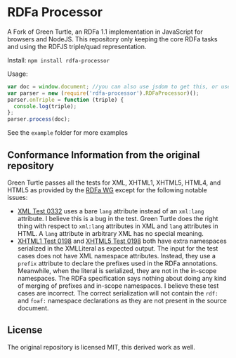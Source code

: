 # RDFa Processor

A Fork of Green Turtle, an RDFa 1.1 implementation in JavaScript for browsers and NodeJS. This repository only keeping the core RDFa tasks and using the RDFJS triple/quad representation.

Install: `npm install rdfa-processor`

Usage:
```javascript
var doc = window.document; //you can also use jsdom to get this, or use DOMParser to parse a string
var parser = new (require('rdfa-processor').RDFaProcessor)();
parser.onTriple = function (triple) {
  console.log(triple);
};
parser.process(doc);
```

See the `example` folder for more examples

## Conformance Information from the original repository

Green Turtle passes all the tests for XML, XHTML1, XHTML5, HTML4, and HTML5 as provided by the [RDFa WG](http://rdfa.info/test-suite/) except for the following notable issues:

 * [XML Test 0332](http://rdfa.info/test-suite/test-cases/rdfa1.1/xml/0332.xml) uses a bare `lang` attribute instead of an `xml:lang` attribute.  I believe this is a bug in the test.  Green Turtle does the right thing with respect to `xml:lang` attributes in XML and `lang` attributes in HTML.  A `lang` attribute in arbitrary XML has no special meaning.
 * [XHTML1 Test 0198](http://rdfa.info/test-suite/test-cases/rdfa1.1/xhtml1/0198.xhtml) and [XHTML5 Test 0198](http://rdfa.info/test-suite/test-cases/rdfa1.1/xhtml5/0198.xhtml) both have extra namespaces serialized in the XMLLiteral as expected output.  The input for the test cases does not have XML namespace attributes.  Instead, they use a `prefix` attribute to declare the prefixes used in the RDFa annotations.  Meanwhile, when the literal is serialized, they are not in the in-scope namespaces.  The RDFa specification says nothing about doing any kind of merging of prefixes and in-scope namespaces.  I believe these test cases are incorrect.  The correct serialization will not contain the `rdf:` and `foaf:` namespace declarations as they are not present in the source document.

## License

The original repository is licensed MIT, this derived work as well.
